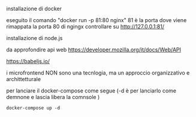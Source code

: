 
installazione di docker

eseguito il comando "docker run -p 81:80 nginx" 81 è la porta dove viene rimappata la porta 80 di ngingx
controllare su http://127.0.0.1:81/

installazione di node.js

da approfondire api web https://developer.mozilla.org/it/docs/Web/API

https://babeljs.io/

i microfrontend NON sono una tecnlogia, ma un approccio organizzativo e archittetturale 


per lanciare il docker-compose come segue (-d è per lanciarlo come demnone e lascia libera la comnsole )

 
`
docker-compose up -d
`
